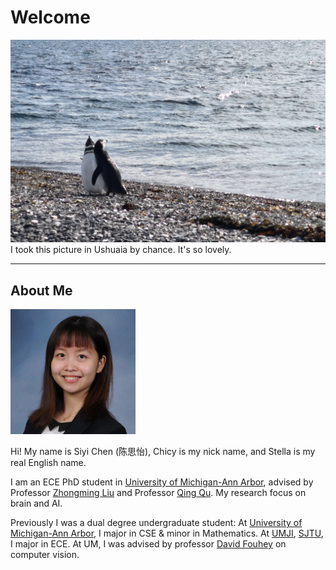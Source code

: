 # Welcome

![](heading.jpg)
I took this picture in Ushuaia by chance. It's so lovely.

------
## About Me

<img src="Self/IMG_3340 copy.JPG" alt="me" width="200"/> 

Hi! My name is Siyi Chen (陈思怡), Chicy is my nick name, and Stella is my real English name.

I am an ECE PhD student in [University of Michigan-Ann Arbor](https://cse.engin.umich.edu/), advised by Professor [Zhongming Liu](https://libi.engin.umich.edu/profile/zhongming-liu/) and Professor [Qing Qu](https://qingqu.engin.umich.edu/). My research focus on brain and AI.

Previously I was a dual degree undergraduate student: At [University of Michigan-Ann Arbor](https://cse.engin.umich.edu/), I major in CSE & minor in Mathematics. At [UMJI](https://www.ji.sjtu.edu.cn/), [SJTU](https://en.sjtu.edu.cn/), I major in ECE. At UM, I was advised by professor [David Fouhey](https://web.eecs.umich.edu/~fouhey/) on computer vision.

<!-- ------ -->
<!-- ## Resources -->

<!-- 1. [Research](research.md) -->

<!-- 2. [Project](project.md) -->

<!-- 3. [Teaching](teaching.md) -->

<!-- 4. [Game](game.md) -->

<!-- 5. [Miscellaneous](miscellaneous.md) -->
